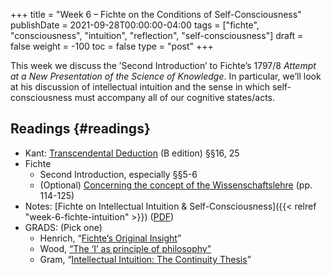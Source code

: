 +++
title = "Week 6 – Fichte on the Conditions of Self-Consciousness"
publishDate = 2021-09-28T00:00:00-04:00
tags = ["fichte", "consciousness", "intuition", "reflection", "self-consciousness"]
draft = false
weight = -100
toc = false
type = "post"
+++

This week we discuss the &rsquo;Second Introduction&rsquo; to Fichte&rsquo;s 1797/8 _Attempt at a New
Presentation of the Science of Knowledge_. In particular, we&rsquo;ll look at his
discussion of intellectual intuition and the sense in which self-consciousness must
accompany all of our cognitive states/acts.


## Readings {#readings}

-   Kant: [Transcendental Deduction](/materials/readings/kant-B-deduction.pdf) (B edition) §§16, 25
-   Fichte
    -   Second Introduction, especially §§5-6
    -   (Optional) [Concerning the concept of the Wissenschaftslehre](/materials/readings/fichte-concept.pdf) (pp. 114-125)
-   Notes: [Fichte on Intellectual Intuition & Self-Consciousness]({{< relref "week-6-fichte-intuition" >}}) ([PDF](/materials/handouts/week-6-fichte-intuition.pdf))
-   GRADS: (Pick one)
    -   Henrich, &ldquo;[Fichte&rsquo;s Original Insight](/materials/readings/henrich-fichte.pdf)&rdquo;
    -   Wood, [&ldquo;The &lsquo;I&rsquo; as principle of philosophy&rdquo;](https://www.dropbox.com/s/j84sckz3li2w05a/wood2000%5Fthe%5F%25E2%2580%259Ci%25E2%2580%259D%5Fas%5Fprinciple%5Fof%5Fpractical%5Fphilosophy.pdf?dl=0%0A)
    -   Gram, &ldquo;[Intellectual Intuition: The Continuity Thesis](/materials/readings/gram-intuition.pdf)&rdquo;
